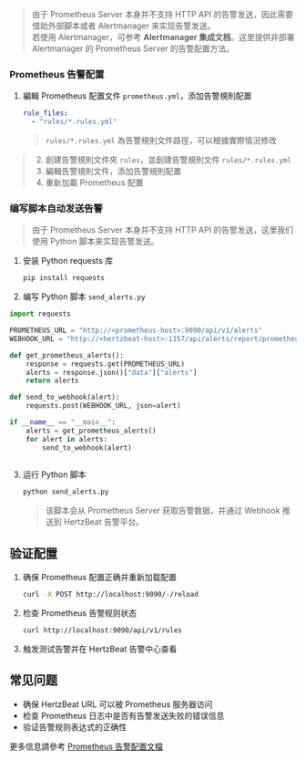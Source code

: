 > 由于 Prometheus Server 本身并不支持 HTTP API 的告警发送，因此需要借助外部脚本或者 Alertmanager 来实现告警发送。  
> 若使用 Alertmanager，可参考 **Alertmanager 集成文档**。这里提供非部署 Alertmanager 的 Prometheus Server 的告警配置方法。

### Prometheus 告警配置

1. 編輯 Prometheus 配置文件 `prometheus.yml`，添加告警規則配置
    ```yaml
    rule_files:
      - "rules/*.rules.yml"
    ```
    > `rules/*.rules.yml` 為告警規則文件路徑，可以根據實際情況修改
> 2. 創建告警規則文件夾 `rules`，並創建告警規則文件 `rules/*.rules.yml`
> 3. 編輯告警規則文件，添加告警規則配置
> 4. 重新加載 Prometheus 配置

### 编写脚本自动发送告警

> 由于 Prometheus Server 本身并不支持 HTTP API 的告警发送，这里我们使用 Python 脚本来实现告警发送。

1. 安装 Python requests 库
    ```bash
    pip install requests
    ```
2. 编写 Python 脚本 `send_alerts.py`
```python
import requests

PROMETHEUS_URL = "http://<prometheus-host>:9090/api/v1/alerts"
WEBHOOK_URL = "http://<hertzbeat-host>:1157/api/alerts/report/prometheus"

def get_prometheus_alerts():
    response = requests.get(PROMETHEUS_URL)
    alerts = response.json()["data"]["alerts"]
    return alerts

def send_to_webhook(alert):
    requests.post(WEBHOOK_URL, json=alert)

if __name__ == "__main__":
    alerts = get_prometheus_alerts()
    for alert in alerts:
        send_to_webhook(alert)
        
```
3. 运行 Python 脚本
    ```bash
    python send_alerts.py
    ```
    > 该脚本会从 Prometheus Server 获取告警数据，并通过 Webhook 推送到 HertzBeat 告警平台。

## 验证配置

1. 确保 Prometheus 配置正确并重新加载配置
    ```bash
    curl -X POST http://localhost:9090/-/reload
    ```
2. 检查 Prometheus 告警规则状态
    ```bash
    curl http://localhost:9090/api/v1/rules
    ```
3. 触发测试告警并在 HertzBeat 告警中心查看

## 常见问题

- 确保 HertzBeat URL 可以被 Prometheus 服务器访问
- 检查 Prometheus 日志中是否有告警发送失败的错误信息
- 验证告警规则表达式的正确性

更多信息請參考 [Prometheus 告警配置文檔](https://prometheus.io/docs/alerting/latest/configuration/)
